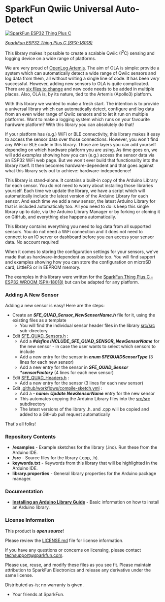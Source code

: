 # SparkFun Qwiic Universal Auto-Detect

[![SparkFun ESP32 Thing Plus C](https://cdn.sparkfun.com//assets/parts/1/7/2/3/9/18018-Thing_Plus_C_-_ESP32_WROOM-01.jpg)](https://www.sparkfun.com/products/18018)

[*SparkFun ESP32 Thing Plus C (SPX-18018)*](https://www.sparkfun.com/products/18018)

This library makes it possible to create a scalable Qwiic (I<sup>2</sup>C) sensing and logging device on a wide range of platforms.

We are very proud of [OpenLog Artemis](https://www.sparkfun.com/products/16832). The aim of OLA is simple: provide a system which
can automatically detect a wide range of Qwiic sensors and log data from them, all without writing a single line of code. It has been _very_ successful.
However, adding new sensors to OLA is quite complicated. There are [six files to change](https://github.com/sparkfun/OpenLog_Artemis/blob/main/ADDING_SENSORS.md)
and new code needs to be added in multiple places. Also, OLA is, by its nature, tied to the Artemis (Apollo3) platform.

With this library we wanted to make a fresh start. The intention is to provide a universal library which can automatically detect, configure and log data from an
even wider range of Qwiic sensors and to let it run on multiple platforms. Want to make a logging system which runs on your favourite hardware platform?
With this library you can absolutely do that!

If your platform has (e.g.) WiFi or BLE connectivity, this library makes it easy to access the sensor data over those connections. However, you won't find
any WiFi or BLE code in this library. Those are layers you can add yourself depending on which hardware platform you are using. As time goes on, we will add
_examples_ showing how you can (e.g.) access the sensor data via an ESP32 WiFi web page. But we won't ever build that functionality into the library itself.
It then becomes hardware-dependent and that goes against what this library sets out to achieve: hardware-independence!

This library is stand-alone. It contains a built-in copy of the Arduino Library for each sensor. You do not need to worry about installing those libraries yourself.
Each time we update the library, we have a script which will automatically include the latest version of the Arduino Library for each sensor. And each time we add
a new sensor, the latest Arduino Library for that is included automatically too. All you need to do is keep this single library up to date, via the Arduino Library
Manager or by forking or cloning it on GitHub, and everything else happens automatically.

This library contains everything you need to log data from all supported sensors. You do not need a WiFi connection and it does not need to connect to an IO server
or dashboard before you can access your sensor data. No account required!

When it comes to storing the configuration settings for your sensors, we've made that as hardware-independent as possible too. You will find support and examples
showing how you can store the configuration on microSD card, LittleFS or in EEPROM memory.

The examples in this library were written for the [SparkFun Thing Plus C - ESP32 WROOM (SPX-18018)](https://www.sparkfun.com/products/18018)
but can be adapted for any platform.

### Adding A New Sensor

Adding a new sensor is easy! Here are the steps:

* Create an _**SFE_QUAD_Sensor_NewSensorName.h**_ file for it, using the existing files as a template
  * You will find the individual sensor header files in the library [src/src](./src/src) sub-directory
* Edit [SFE_QUAD_Sensors.h](./src/SFE_QUAD_Sensors.h) :
  * Add a _**#define INCLUDE_SFE_QUAD_SENSOR_NewSensorName**_ for the new sensor - in case the user wants to select which sensors to include
  * Add a new entry for the sensor in _**enum SFEQUADSensorType**_ (3 lines for each new sensor)
  * Add a new entry for the sensor in _**SFE_QUAD_Sensor <b>*</b>sensorFactory**_ (4 lines for each new sensor)
* Edit [SFE_QUAD_Headers.h](./src/SFE_QUAD_Headers.h) :
  * Add a new entry for the sensor (3 lines for each new sensor)
* Edit [.github/workflows/compile-sketch.yml](./.github/workflows/compile-sketch.yml) :
  * Add a _**- name: Update NewSensorName**_ entry for the new sensor
  * This automates copying the Arduino Library files into the [src/src](./src/src) subdirectory
  * The latest versions of the library .h. and .cpp will be copied and added to a GitHub pull request automatically

That's all folks!
                                
### Repository Contents

* **/examples** - Example sketches for the library (.ino). Run these from the Arduino IDE.
* **/src** - Source files for the library (.cpp, .h).
* **keywords.txt** - Keywords from this library that will be highlighted in the Arduino IDE.
* **library.properties** - General library properties for the Arduino package manager.

### Documentation

* **[Installing an Arduino Library Guide](https://learn.sparkfun.com/tutorials/installing-an-arduino-library)** - Basic information on how to install an Arduino library.

### License Information

This product is _**open source**_!

Please review the [LICENSE.md](./LICENSE.md) file for license information.

If you have any questions or concerns on licensing, please contact techsupport@sparkfun.com.

Please use, reuse, and modify these files as you see fit. Please maintain attribution to SparkFun Electronics and release any derivative under the same license.

Distributed as-is; no warranty is given.

- Your friends at SparkFun.
